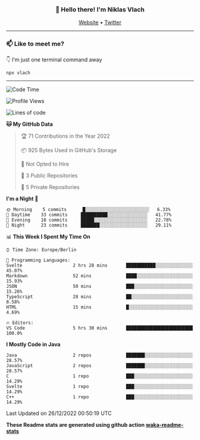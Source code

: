<h3 align="center">👋 Hello there! I'm Niklas Vlach</h3>
<p align="center">
  <a href="https://niklas-vlach.com">Website</a> •
  <a href="https://twitter.com/NiklasVlach">Twitter</a>
</p>

---

### 📫 Like to meet me?

👇 I'm just one terminal command away

```bash
npx vlach
```

---
<!--START_SECTION:waka-->
![Code Time](http://img.shields.io/badge/Code%20Time-301%20hrs%2012%20mins-blue)

![Profile Views](http://img.shields.io/badge/Profile%20Views-0-blue)

![Lines of code](https://img.shields.io/badge/From%20Hello%20World%20I%27ve%20Written-42%20Thousand%20lines%20of%20code-blue)

**🐱 My GitHub Data** 

> 🏆 71 Contributions in the Year 2022
 > 
> 📦 925 Bytes Used in GitHub's Storage 
 > 
> 🚫 Not Opted to Hire
 > 
> 📜 3 Public Repositories 
 > 
> 🔑 5 Private Repositories  
 > 
**I'm a Night 🦉** 

```text
🌞 Morning    5 commits      █░░░░░░░░░░░░░░░░░░░░░░░░   6.33% 
🌆 Daytime    33 commits     ██████████░░░░░░░░░░░░░░░   41.77% 
🌃 Evening    18 commits     █████░░░░░░░░░░░░░░░░░░░░   22.78% 
🌙 Night      23 commits     ███████░░░░░░░░░░░░░░░░░░   29.11%

```


📊 **This Week I Spent My Time On** 

```text
⌚︎ Time Zone: Europe/Berlin

💬 Programming Languages: 
Svelte                   2 hrs 28 mins       ███████████░░░░░░░░░░░░░░   45.07% 
Markdown                 52 mins             ████░░░░░░░░░░░░░░░░░░░░░   15.93% 
JSON                     50 mins             ███░░░░░░░░░░░░░░░░░░░░░░   15.26% 
TypeScript               28 mins             ██░░░░░░░░░░░░░░░░░░░░░░░   8.58% 
HTML                     15 mins             █░░░░░░░░░░░░░░░░░░░░░░░░   4.69%

🔥 Editors: 
VS Code                  5 hrs 30 mins       █████████████████████████   100.0%

```

**I Mostly Code in Java** 

```text
Java                     2 repos             ███████░░░░░░░░░░░░░░░░░░   28.57% 
JavaScript               2 repos             ███████░░░░░░░░░░░░░░░░░░   28.57% 
C                        1 repo              ███░░░░░░░░░░░░░░░░░░░░░░   14.29% 
Svelte                   1 repo              ███░░░░░░░░░░░░░░░░░░░░░░   14.29% 
C++                      1 repo              ███░░░░░░░░░░░░░░░░░░░░░░   14.29%

```



 Last Updated on 26/12/2022 00:50:19 UTC
<!--END_SECTION:waka-->

**These Readme stats are generated using github action [waka-readme-stats](https://github.com/anmol098/waka-readme-stats)**
